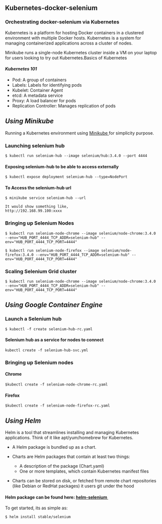 ## Kubernetes-docker-selenium

### Orchestrating docker-selenium via Kubernetes


Kubernetes is a platform for hosting Docker containers in a clustered environment with multiple Docker hosts. Kubernetes is a system for managing containerized applications across a cluster of nodes.  

Minikube runs a single-node Kubernetes cluster inside a VM on your laptop for users looking to try out Kubernetes.Basics of Kubernetes

#### _Kubernetes 101_

- Pod: A group of containers
- Labels: Labels for identifying pods
- Kubelet: Container Agent
- etcd: A metadata service
- Proxy: A load balancer for pods
- Replication Controller: Manages replication of pods

## _Using Minikube_

Running a Kubernetes environment using [Minikube ](https://kubernetes.io/docs/tutorials/stateless-application/hello-minikube/)for simplicity purpose.

### Launching selenium hub
```
$ kubectl run selenium-hub --image selenium/hub:3.4.0 --port 4444
```
#### Exposing selenium-hub to be able to access externally
```
$ kubectl expose deployment selenium-hub --type=NodePort
```

#### To Access the selenium-hub url
```
$ minikube service selenium-hub --url

It would show something like,
http://192.168.99.100:xxxx
```

### Bringing up Selenium Nodes
```
$ kubectl run selenium-node-chrome --image selenium/node-chrome:3.4.0 --env="HUB_PORT_4444_TCP_ADDR=selenium-hub" --env="HUB_PORT_4444_TCP_PORT=4444"
```

```
$ kubectl run selenium-node-firefox --image selenium/node-firefox:3.4.0 --env="HUB_PORT_4444_TCP_ADDR=selenium-hub" --env="HUB_PORT_4444_TCP_PORT=4444"
```
### Scaling Selenium Grid cluster
```
$ kubectl run selenium-node-chrome --image selenium/node-chrome:3.4.0 --env="HUB_PORT_4444_TCP_ADDR=selenium-hub" --env="HUB_PORT_4444_TCP_PORT=4444"
```

## _Using Google Container Engine_

### Launch a Selenium hub
```
$ kubectl -f create selenium-hub-rc.yaml
```
#### Selenium hub as a service for nodes to connect
```
kubectl create -f selenium-hub-svc.yml
```

### Bringing up Selenium nodes
#### Chrome
```
$kubectl create -f selenium-node-chrome-rc.yaml
```
#### Firefox
```
$kubectl create -f selenium-node-firefox-rc.yaml
```

## _Using Helm_

Helm is a tool that streamlines installing and managing Kubernetes applications. 
Think of it like apt/yum/homebrew for Kubernetes.

- A Helm package is bundled up as a chart.
- Charts are Helm packages that contain at least two things:
    - A description of the package (Chart.yaml)
    - One or more templates, which contain Kubernetes manifest files

- Charts can be stored on disk, or fetched from remote chart repositories (like Debian or RedHat packages) it users git 
under the hood

#### Helm package can be found here: [helm-selenium ](https://kubeapps.com/charts/stable/selenium)

To get started, its as simple as:
```
$ helm install stable/selenium
```
